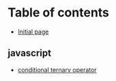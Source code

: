 # Table of contents

* [Initial page](README.md)

## javascript

* [conditional ternary operator](javascript/ternary-operator.md)

